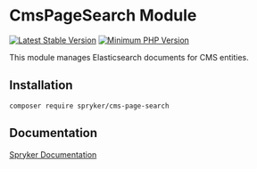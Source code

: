 # CmsPageSearch Module
[![Latest Stable Version](https://poser.pugx.org/spryker/cms-page-search/v/stable.svg)](https://packagist.org/packages/spryker/cms-page-search)
[![Minimum PHP Version](https://img.shields.io/badge/php-%3E%3D%207.3-8892BF.svg)](https://php.net/)

This module manages Elasticsearch documents for CMS entities.

## Installation

```
composer require spryker/cms-page-search
```

## Documentation

[Spryker Documentation](https://spryker.github.io)
